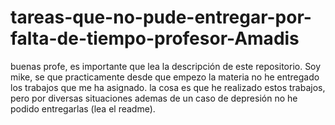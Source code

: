 # tareas-que-no-pude-entregar-por-falta-de-tiempo-profesor-Amadis
buenas profe, es importante que lea la descripción de este repositorio. Soy mike, se que practicamente desde que empezo la materia no he entregado los trabajos que me ha asignado. la cosa es que he realizado estos trabajos, pero por diversas situaciones ademas de un caso de depresión no he podido entregarlas (lea el readme). 
